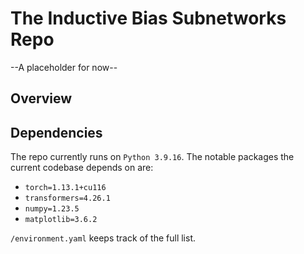 # The Inductive Bias Subnetworks Repo

--A placeholder for now--

## Overview

## Dependencies

The repo currently runs on `Python 3.9.16`. The notable packages the current codebase depends on are:
- `torch=1.13.1+cu116`
- `transformers=4.26.1`
- `numpy=1.23.5`
- `matplotlib=3.6.2`

`/environment.yaml` keeps track of the full list.